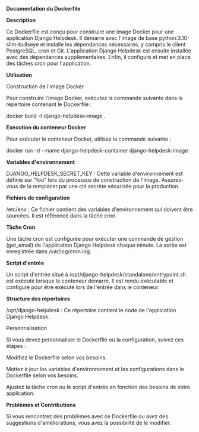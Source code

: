 ﻿**Documentation du Dockerfile**

**Description**

Ce Dockerfile est conçu pour construire une image Docker pour une application Django Helpdesk. Il démarre avec l'image de base python:3.10-slim-bullseye et installe les dépendances nécessaires, y compris le client PostgreSQL, cron et Git. L'application Django Helpdesk est ensuite installée avec des dépendances supplémentaires. Enfin, il configure et met en place des tâches cron pour l'application.

**Utilisation**

Construction de l'image Docker

Pour construire l'image Docker, exécutez la commande suivante dans le répertoire contenant le Dockerfile :

docker build -t django-helpdesk-image .

**Exécution du conteneur Docker**

Pour exécuter le conteneur Docker, utilisez la commande suivante :

docker run -d --name django-helpdesk-container django-helpdesk-image

**Variables d'environnement**

DJANGO\_HELPDESK\_SECRET\_KEY : Cette variable d'environnement est définie sur "foo" lors du processus de construction de l'image. Assurez-vous de la remplacer par une clé secrète sécurisée pour la production.

**Fichiers de configuration**

/etc/env : Ce fichier contient des variables d'environnement qui doivent être sourcées. Il est référencé dans la tâche cron.

**Tâche Cron**

Une tâche cron est configurée pour exécuter une commande de gestion (get\_email) de l'application Django Helpdesk chaque minute. La sortie est enregistrée dans /var/log/cron.log.

**Script d'entrée**

Un script d'entrée situé à /opt/django-helpdesk/standalone/entrypoint.sh est exécuté lorsque le conteneur démarre. Il est rendu exécutable et configuré pour être exécuté lors de l'entrée dans le conteneur.

**Structure des répertoires**

/opt/django-helpdesk : Ce répertoire contient le code de l'application Django Helpdesk.

Personnalisation

Si vous devez personnaliser le Dockerfile ou la configuration, suivez ces étapes :

Modifiez le Dockerfile selon vos besoins.

Mettez à jour les variables d'environnement et les configurations dans le Dockerfile selon vos besoins.

Ajustez la tâche cron ou le script d'entrée en fonction des besoins de votre application.

**Problèmes et Contributions**

Si vous rencontrez des problèmes avec ce Dockerfile ou avez des suggestions d'améliorations, vous avez la possibilité de le modifier.
